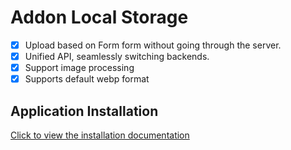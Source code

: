 # Addon Local Storage

- [x] Upload based on Form form without going through the server.
- [x] Unified API, seamlessly switching backends.
- [x] Support image processing
- [x] Supports default webp format

## Application Installation

[Click to view the installation documentation](https://docs.nestjs.cn/#/v2/en/appstore?id=install)

